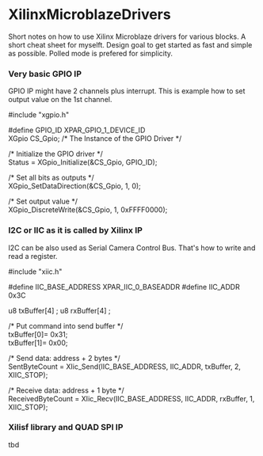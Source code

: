# XilinxMicroblazeDrivers

Short notes on how to use Xilinx Microblaze drivers for various blocks. A short cheat sheet for myselft. Design goal to get started as fast and simple as possible. Polled mode is prefered for simplicity.


### Very basic GPIO IP

GPIO IP might have 2 channels plus interrupt. This is example how to set output value on the 1st channel.

#include "xgpio.h"

#define GPIO_ID  XPAR_GPIO_1_DEVICE_ID
<br/>XGpio CS_Gpio; /* The Instance of the GPIO Driver */

/* Initialize the GPIO driver */
<br/>Status = XGpio_Initialize(&CS_Gpio, GPIO_ID);
  
/* Set all bits as outputs */
<br/>XGpio_SetDataDirection(&CS_Gpio, 1, 0);
  
/* Set output value */
<br/>XGpio_DiscreteWrite(&CS_Gpio, 1, 0xFFFF0000);


### I2C or IIC as it is called by Xilinx IP 

I2C can be also used as Serial Camera Control Bus. That's how to write and read a register.

#include "xiic.h"

#define IIC_BASE_ADDRESS	XPAR_IIC_0_BASEADDR
#define IIC_ADDR  		    0x3C

u8 txBuffer[4] ;
u8 rxBuffer[4] ;

/* Put command into send buffer */
<br/>txBuffer[0]= 0x31;
<br/>txBuffer[1]= 0x00;

/* Send data: address + 2 bytes */
<br/>SentByteCount = XIic_Send(IIC_BASE_ADDRESS, IIC_ADDR, txBuffer, 2, XIIC_STOP); 

/* Receive data: address + 1 byte */
<br/>ReceivedByteCount = XIic_Recv(IIC_BASE_ADDRESS, IIC_ADDR, rxBuffer, 1, XIIC_STOP);


### Xilisf library and QUAD SPI IP 

tbd

